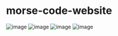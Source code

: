 ﻿# morse-code-website

![image](https://github.com/user-attachments/assets/9d987187-2504-47c5-b07c-33cb8cc2ce38)
![image](https://github.com/user-attachments/assets/27061fa8-d47e-40bf-a311-6ea188f9eac1)
![image](https://github.com/user-attachments/assets/be7b62ae-9204-47ff-b3bd-ee47854955ec)
![image](https://github.com/user-attachments/assets/572566a8-4ce5-47b7-94bf-2dcbc496d58e)
